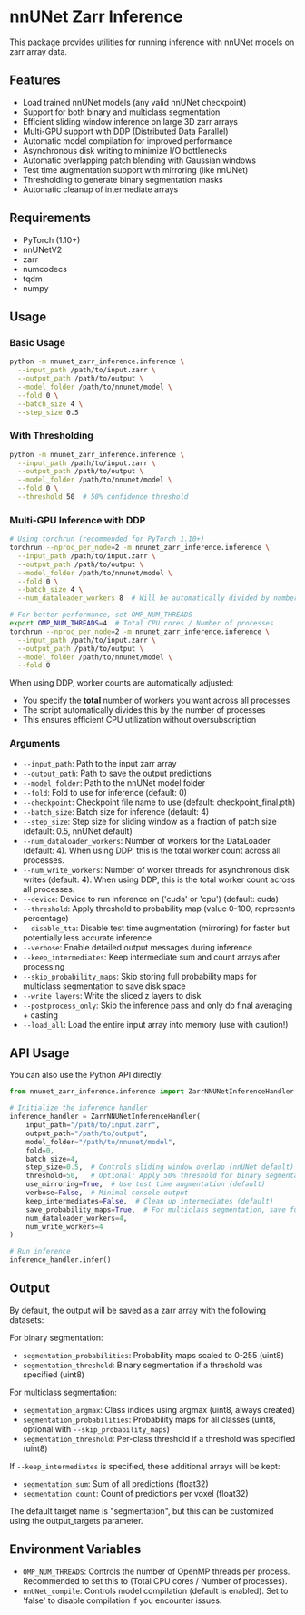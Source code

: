 # nnUNet Zarr Inference

This package provides utilities for running inference with nnUNet models on zarr array data.

## Features

- Load trained nnUNet models (any valid nnUNet checkpoint)
- Support for both binary and multiclass segmentation
- Efficient sliding window inference on large 3D zarr arrays
- Multi-GPU support with DDP (Distributed Data Parallel)
- Automatic model compilation for improved performance
- Asynchronous disk writing to minimize I/O bottlenecks
- Automatic overlapping patch blending with Gaussian windows
- Test time augmentation support with mirroring (like nnUNet)
- Thresholding to generate binary segmentation masks
- Automatic cleanup of intermediate arrays

## Requirements

- PyTorch (1.10+)
- nnUNetV2
- zarr
- numcodecs
- tqdm
- numpy

## Usage

### Basic Usage

```bash
python -m nnunet_zarr_inference.inference \
  --input_path /path/to/input.zarr \
  --output_path /path/to/output \
  --model_folder /path/to/nnunet/model \
  --fold 0 \
  --batch_size 4 \
  --step_size 0.5
```

### With Thresholding

```bash
python -m nnunet_zarr_inference.inference \
  --input_path /path/to/input.zarr \
  --output_path /path/to/output \
  --model_folder /path/to/nnunet/model \
  --fold 0 \
  --threshold 50  # 50% confidence threshold
```

### Multi-GPU Inference with DDP

```bash
# Using torchrun (recommended for PyTorch 1.10+)
torchrun --nproc_per_node=2 -m nnunet_zarr_inference.inference \
  --input_path /path/to/input.zarr \
  --output_path /path/to/output \
  --model_folder /path/to/nnunet/model \
  --fold 0 \
  --batch_size 4 \
  --num_dataloader_workers 8  # Will be automatically divided by number of processes

# For better performance, set OMP_NUM_THREADS
export OMP_NUM_THREADS=4  # Total CPU cores / Number of processes
torchrun --nproc_per_node=2 -m nnunet_zarr_inference.inference \
  --input_path /path/to/input.zarr \
  --output_path /path/to/output \
  --model_folder /path/to/nnunet/model \
  --fold 0
```

When using DDP, worker counts are automatically adjusted:
- You specify the **total** number of workers you want across all processes
- The script automatically divides this by the number of processes
- This ensures efficient CPU utilization without oversubscription

### Arguments

- `--input_path`: Path to the input zarr array
- `--output_path`: Path to save the output predictions
- `--model_folder`: Path to the nnUNet model folder
- `--fold`: Fold to use for inference (default: 0)
- `--checkpoint`: Checkpoint file name to use (default: checkpoint_final.pth)
- `--batch_size`: Batch size for inference (default: 4)
- `--step_size`: Step size for sliding window as a fraction of patch size (default: 0.5, nnUNet default)
- `--num_dataloader_workers`: Number of workers for the DataLoader (default: 4). When using DDP, this is the total worker count across all processes.
- `--num_write_workers`: Number of worker threads for asynchronous disk writes (default: 4). When using DDP, this is the total worker count across all processes.
- `--device`: Device to run inference on ('cuda' or 'cpu') (default: cuda)
- `--threshold`: Apply threshold to probability map (value 0-100, represents percentage)
- `--disable_tta`: Disable test time augmentation (mirroring) for faster but potentially less accurate inference
- `--verbose`: Enable detailed output messages during inference
- `--keep_intermediates`: Keep intermediate sum and count arrays after processing
- `--skip_probability_maps`: Skip storing full probability maps for multiclass segmentation to save disk space
- `--write_layers`: Write the sliced z layers to disk
- `--postprocess_only`: Skip the inference pass and only do final averaging + casting
- `--load_all`: Load the entire input array into memory (use with caution!)

## API Usage

You can also use the Python API directly:

```python
from nnunet_zarr_inference.inference import ZarrNNUNetInferenceHandler

# Initialize the inference handler
inference_handler = ZarrNNUNetInferenceHandler(
    input_path="/path/to/input.zarr",
    output_path="/path/to/output",
    model_folder="/path/to/nnunet/model",
    fold=0,
    batch_size=4,
    step_size=0.5,  # Controls sliding window overlap (nnUNet default)
    threshold=50,   # Optional: Apply 50% threshold for binary segmentation
    use_mirroring=True,  # Use test time augmentation (default)
    verbose=False,  # Minimal console output
    keep_intermediates=False,  # Clean up intermediates (default)
    save_probability_maps=True,  # For multiclass segmentation, save full probability maps
    num_dataloader_workers=4,
    num_write_workers=4
)

# Run inference
inference_handler.infer()
```

## Output

By default, the output will be saved as a zarr array with the following datasets:

For binary segmentation:
- `segmentation_probabilities`: Probability maps scaled to 0-255 (uint8)
- `segmentation_threshold`: Binary segmentation if a threshold was specified (uint8)

For multiclass segmentation:
- `segmentation_argmax`: Class indices using argmax (uint8, always created)
- `segmentation_probabilities`: Probability maps for all classes (uint8, optional with `--skip_probability_maps`)
- `segmentation_threshold`: Per-class threshold if a threshold was specified (uint8)

If `--keep_intermediates` is specified, these additional arrays will be kept:
- `segmentation_sum`: Sum of all predictions (float32)
- `segmentation_count`: Count of predictions per voxel (float32)

The default target name is "segmentation", but this can be customized using the output_targets parameter.

## Environment Variables

- `OMP_NUM_THREADS`: Controls the number of OpenMP threads per process. Recommended to set this to (Total CPU cores / Number of processes).
- `nnUNet_compile`: Controls model compilation (default is enabled). Set to 'false' to disable compilation if you encounter issues.